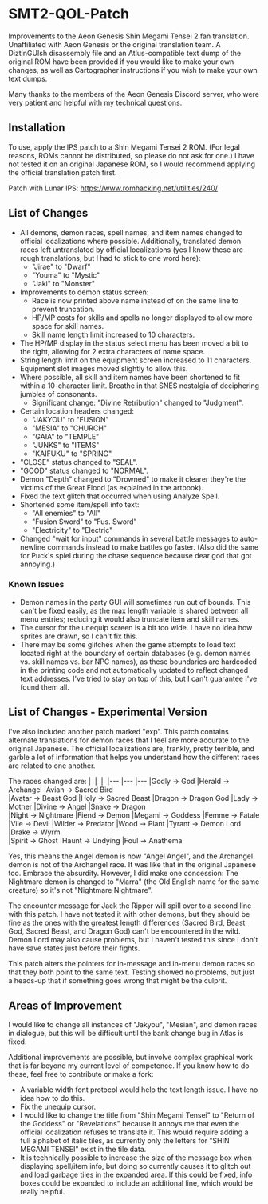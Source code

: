 # SMT2-QOL-Patch
Improvements to the Aeon Genesis Shin Megami Tensei 2 fan translation. Unaffiliated with Aeon Genesis or the original translation team. A DiztinGUIsh disassembly file and an Atlus-compatible text dump of the original ROM have been provided if you would like to make your own changes, as well as Cartographer instructions if you wish to make your own text dumps.

Many thanks to the members of the Aeon Genesis Discord server, who were very patient and helpful with my technical questions.

## Installation
To use, apply the IPS patch to a Shin Megami Tensei 2 ROM. (For legal reasons, ROMs cannot be distributed, so please do not ask for one.) I have not tested it on an original Japanese ROM, so I would recommend applying the official translation patch first.

Patch with Lunar IPS: https://www.romhacking.net/utilities/240/

## List of Changes
* All demons, demon races, spell names, and item names changed to official localizations where possible. Additionally, translated demon races left untranslated by official localizations (yes I know these are rough translations, but I had to stick to one word here):
  * "Jirae" to "Dwarf"
  * "Youma" to "Mystic"
  * "Jaki" to "Monster"
* Improvements to demon status screen:
  * Race is now printed above name instead of on the same line to prevent truncation.
  * HP/MP costs for skills and spells no longer displayed to allow more space for skill names.
  * Skill name length limit increased to 10 characters.
* The HP/MP display in the status select menu has been moved a bit to the right, allowing for 2 extra characters of name space.
* String length limit on the equipment screen increased to 11 characters. Equipment slot images moved slightly to allow this.
* Where possible, all skill and item names have been shortened to fit within a 10-character limit. Breathe in that SNES nostalgia of deciphering jumbles of consonants.
  * Significant change: "Divine Retribution" changed to "Judgment".
* Certain location headers changed:
  * "JAKYOU" to "FUSION"
  * "MESIA" to "CHURCH"
  * "GAIA" to "TEMPLE"
  * "JUNKS" to "ITEMS"
  * "KAIFUKU" to "SPRING"
* "CLOSE" status changed to "SEAL".
* "GOOD" status changed to "NORMAL".
* Demon "Depth" changed to "Drowned" to make it clearer they're the victims of the Great Flood (as explained in the artbook).
* Fixed the text glitch that occurred when using Analyze Spell.
* Shortened some item/spell info text:
  * "All enemies" to "All"
  * "Fusion Sword" to "Fus. Sword"
  * "Electricity" to "Electric"
* Changed "wait for input" commands in several battle messages to auto-newline commands instead to make battles go faster. (Also did the same for Puck's spiel during the chase sequence because dear god that got annoying.)

### Known Issues
* Demon names in the party GUI will sometimes run out of bounds. This can't be fixed easily, as the max length variable is shared between all menu entries; reducing it would also truncate item and skill names.
* The cursor for the unequip screen is a bit too wide. I have no idea how sprites are drawn, so I can't fix this.
* There may be some glitches when the game attempts to load text located right at the boundary of certain databases (e.g. demon names vs. skill names vs. bar NPC names), as these boundaries are hardcoded in the printing code and not automatically updated to reflect changed text addresses. I've tried to stay on top of this, but I can't guarantee I've found them all.

## List of Changes - Experimental Version
I've also included another patch marked "exp". This patch contains alternate translations for demon races that I feel are more accurate to the original Japanese. The official localizations are, frankly, pretty terrible, and garble a lot of information that helps you understand how the different races are related to one another.

The races changed are:
|&nbsp; |&nbsp; |&nbsp;
|--- |--- |---
|Godly → God         |Herald → Archangel  |Avian → Sacred Bird           
|Avatar → Beast God  |Holy → Sacred Beast |Dragon → Dragon God 
|Lady → Mother       |Divine → Angel      |Snake → Dragon      
|Night → Nightmare   |Fiend → Demon       |Megami → Goddess
|Femme → Fatale      |Vile → Devil        |Wilder → Predator
|Wood → Plant        |Tyrant → Demon Lord |Drake → Wyrm             
|Spirit → Ghost      |Haunt → Undying     |Foul → Anathema

Yes, this means the Angel demon is now "Angel Angel", and the Archangel demon is not of the Archangel race. It was like that in the original Japanese too. Embrace the absurdity. However, I did make one concession: The Nightmare demon is changed to "Marra" (the Old English name for the same creature) so it's not "Nightmare Nightmare".

The encounter message for Jack the Ripper will spill over to a second line with this patch. I have not tested it with other demons, but they should be fine as the ones with the greatest length differences (Sacred Bird, Beast God, Sacred Beast, and Dragon God) can't be encountered in the wild. Demon Lord may also cause problems, but I haven't tested this since I don't have save states just before their fights.

This patch alters the pointers for in-message and in-menu demon races so that they both point to the same text. Testing showed no problems, but just a heads-up that if something goes wrong that might be the culprit.

## Areas of Improvement
I would like to change all instances of "Jakyou", "Mesian", and demon races in dialogue, but this will be difficult until the bank change bug in Atlas is fixed.

Additional improvements are possible, but involve complex graphical work that is far beyond my current level of competence. If you know how to do these, feel free to contribute or make a fork:
* A variable width font protocol would help the text length issue. I have no idea how to do this.
* Fix the unequip cursor.
* I would like to change the title from "Shin Megami Tensei" to "Return of the Goddess" or "Revelations" because it annoys me that even the official localization refuses to translate it. This would require adding a full alphabet of italic tiles, as currently only the letters for "SHIN MEGAMI TENSEI" exist in the tile data.
* It is technically possible to increase the size of the message box when displaying spell/item info, but doing so currently causes it to glitch out and load garbage tiles in the expanded area. If this could be fixed, info boxes could be expanded to include an additional line, which would be really helpful.
